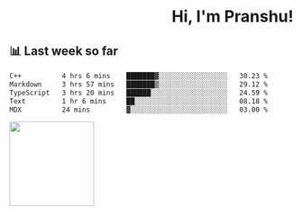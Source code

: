 <div align="right" >
   
   <H1>Hi, I'm Pranshu!</H1>

</div>

## 📊 Last week so far
<!--START_SECTION:waka-->

```txt
C++          4 hrs 6 mins    ███████▓░░░░░░░░░░░░░░░░░   30.23 %
Markdown     3 hrs 57 mins   ███████▒░░░░░░░░░░░░░░░░░   29.12 %
TypeScript   3 hrs 20 mins   ██████░░░░░░░░░░░░░░░░░░░   24.59 %
Text         1 hr 6 mins     ██░░░░░░░░░░░░░░░░░░░░░░░   08.18 %
MDX          24 mins         ▓░░░░░░░░░░░░░░░░░░░░░░░░   03.00 %
```

<!--END_SECTION:waka-->


<img align="left" width="150" src="https://user-images.githubusercontent.com/70943732/209951571-93b7afe5-f523-4683-b725-5d94b287e94e.png">

